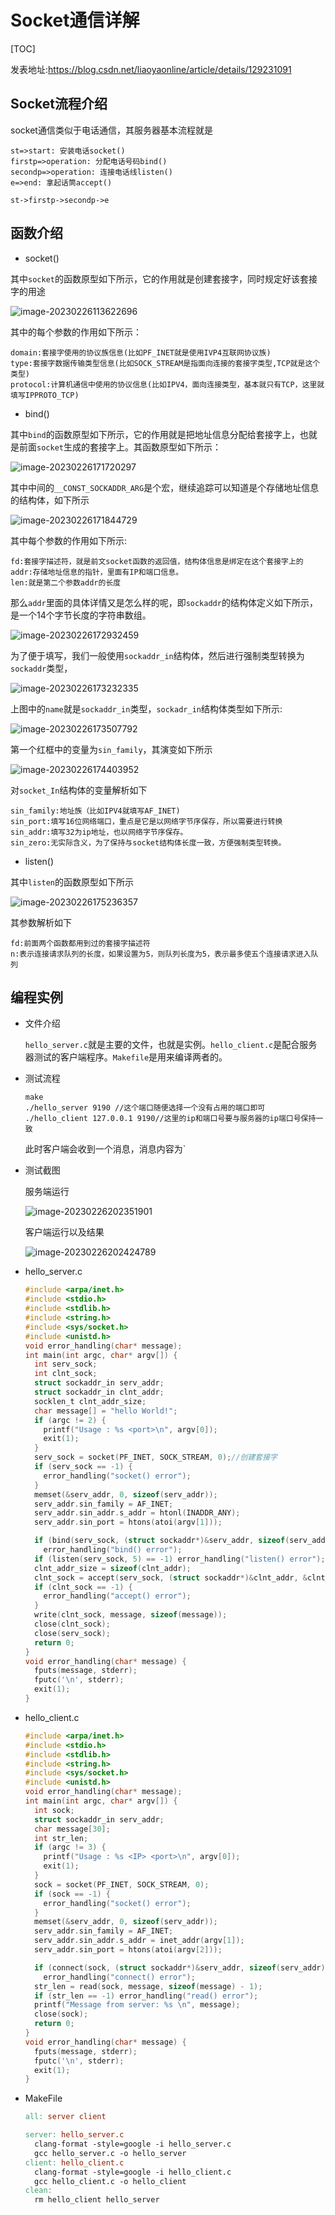 # Socket通信详解

[TOC]

发表地址:https://blog.csdn.net/liaoyaonline/article/details/129231091

## Socket流程介绍

socket通信类似于电话通信，其服务器基本流程就是

```flow
st=>start: 安装电话socket()
firstp=>operation: 分配电话号码bind()
secondp=>operation: 连接电话线listen()
e=>end: 拿起话筒accept()

st->firstp->secondp->e
```

## 函数介绍

- socket()

其中`socket`的函数原型如下所示，它的作用就是创建套接字，同时规定好该套接字的用途

![image-20230226113622696](Socket%E9%80%9A%E4%BF%A1%E8%AF%A6%E8%A7%A3.assets/image-20230226113622696.png)

其中的每个参数的作用如下所示：

```
domain:套接字使用的协议族信息(比如PF_INET就是使用IVP4互联网协议族)
type:套接字数据传输类型信息(比如SOCK_STREAM是指面向连接的套接字类型,TCP就是这个类型)
protocol:计算机通信中使用的协议信息(比如IPV4，面向连接类型，基本就只有TCP，这里就填写IPPROTO_TCP)
```

- bind()

其中`bind`的函数原型如下所示，它的作用就是把地址信息分配给套接字上，也就是前面`socket`生成的套接字上。其函数原型如下所示：

![image-20230226171720297](Socket%E9%80%9A%E4%BF%A1%E8%AF%A6%E8%A7%A3.assets/image-20230226171720297.png)

其中中间的`__CONST_SOCKADDR_ARG`是个宏，继续追踪可以知道是个存储地址信息的结构体，如下所示

![image-20230226171844729](Socket%E9%80%9A%E4%BF%A1%E8%AF%A6%E8%A7%A3.assets/image-20230226171844729.png)

其中每个参数的作用如下所示:

```
fd:套接字描述符，就是前文socket函数的返回值，结构体信息是绑定在这个套接字上的
addr:存储地址信息的指针，里面有IP和端口信息。
len:就是第二个参数addr的长度
```

那么`addr`里面的具体详情又是怎么样的呢，即`sockaddr`的结构体定义如下所示，是一个14个字节长度的字符串数组。

![image-20230226172932459](Socket%E9%80%9A%E4%BF%A1%E8%AF%A6%E8%A7%A3.assets/image-20230226172932459.png)

为了便于填写，我们一般使用`sockaddr_in`结构体，然后进行强制类型转换为`sockaddr`类型，

![image-20230226173232335](Socket%E9%80%9A%E4%BF%A1%E8%AF%A6%E8%A7%A3.assets/image-20230226173232335.png)

上图中的`name`就是`sockaddr_in`类型，`sockadr_in`结构体类型如下所示:

![image-20230226173507792](Socket%E9%80%9A%E4%BF%A1%E8%AF%A6%E8%A7%A3.assets/image-20230226173507792.png)

第一个红框中的变量为`sin_family`，其演变如下所示

![image-20230226174403952](Socket%E9%80%9A%E4%BF%A1%E8%AF%A6%E8%A7%A3.assets/image-20230226174403952.png)

对`socket_In`结构体的变量解析如下

```
sin_family:地址族（比如IPV4就填写AF_INET)
sin_port:填写16位网络端口，重点是它是以网络字节序保存，所以需要进行转换
sin_addr:填写32为ip地址，也以网络字节序保存。
sin_zero:无实际含义，为了保持与socket结构体长度一致，方便强制类型转换。
```

- listen()

其中`listen`的函数原型如下所示

![image-20230226175236357](Socket%E9%80%9A%E4%BF%A1%E8%AF%A6%E8%A7%A3.assets/image-20230226175236357.png)

其参数解析如下

```
fd:前面两个函数都用到过的套接字描述符
n:表示连接请求队列的长度，如果设置为5，则队列长度为5，表示最多使五个连接请求进入队列
```

## 编程实例

- 文件介绍

  `hello_server.c`就是主要的文件，也就是实例。`hello_client.c`是配合服务器测试的客户端程序。`Makefile`是用来编译两者的。

- 测试流程

  ```
  make
  ./hello_server 9190 //这个端口随便选择一个没有占用的端口即可
  ./hello_client 127.0.0.1 9190//这里的ip和端口号要与服务器的ip端口号保持一致
  ```

  此时客户端会收到一个消息，消息内容为`

- 测试截图

  服务端运行

  ![image-20230226202351901](Socket%E9%80%9A%E4%BF%A1%E8%AF%A6%E8%A7%A3.assets/image-20230226202351901.png)

  客户端运行以及结果

  ![image-20230226202424789](Socket%E9%80%9A%E4%BF%A1%E8%AF%A6%E8%A7%A3.assets/image-20230226202424789.png)

- hello_server.c

  ```c
  #include <arpa/inet.h>
  #include <stdio.h>
  #include <stdlib.h>
  #include <string.h>
  #include <sys/socket.h>
  #include <unistd.h>
  void error_handling(char* message);
  int main(int argc, char* argv[]) {
    int serv_sock;
    int clnt_sock;
    struct sockaddr_in serv_addr;
    struct sockaddr_in clnt_addr;
    socklen_t clnt_addr_size;
    char message[] = "hello World!";
    if (argc != 2) {
      printf("Usage : %s <port>\n", argv[0]);
      exit(1);
    }
    serv_sock = socket(PF_INET, SOCK_STREAM, 0);//创建套接字
    if (serv_sock == -1) {
      error_handling("socket() error");
    }
    memset(&serv_addr, 0, sizeof(serv_addr));
    serv_addr.sin_family = AF_INET;
    serv_addr.sin_addr.s_addr = htonl(INADDR_ANY);
    serv_addr.sin_port = htons(atoi(argv[1]));
  
    if (bind(serv_sock, (struct sockaddr*)&serv_addr, sizeof(serv_addr)) == -1)//将地址信息绑定套接字
      error_handling("bind() error");
    if (listen(serv_sock, 5) == -1) error_handling("listen() error");//监听套接字
    clnt_addr_size = sizeof(clnt_addr);
    clnt_sock = accept(serv_sock, (struct sockaddr*)&clnt_addr, &clnt_addr_size);//当收到客户端消息的时候创建一个套接字来进行通信
    if (clnt_sock == -1) {
      error_handling("accept() error");
    }
    write(clnt_sock, message, sizeof(message));
    close(clnt_sock);
    close(serv_sock);
    return 0;
  }
  void error_handling(char* message) {
    fputs(message, stderr);
    fputc('\n', stderr);
    exit(1);
  }
  ```

  

- hello_client.c

  ```c
  #include <arpa/inet.h>
  #include <stdio.h>
  #include <stdlib.h>
  #include <string.h>
  #include <sys/socket.h>
  #include <unistd.h>
  void error_handling(char* message);
  int main(int argc, char* argv[]) {
    int sock;
    struct sockaddr_in serv_addr;
    char message[30];
    int str_len;
    if (argc != 3) {
      printf("Usage : %s <IP> <port>\n", argv[0]);
      exit(1);
    }
    sock = socket(PF_INET, SOCK_STREAM, 0);
    if (sock == -1) {
      error_handling("socket() error");
    }
    memset(&serv_addr, 0, sizeof(serv_addr));
    serv_addr.sin_family = AF_INET;
    serv_addr.sin_addr.s_addr = inet_addr(argv[1]);
    serv_addr.sin_port = htons(atoi(argv[2]));
  
    if (connect(sock, (struct sockaddr*)&serv_addr, sizeof(serv_addr)) == -1)
      error_handling("connect() error");
    str_len = read(sock, message, sizeof(message) - 1);
    if (str_len == -1) error_handling("read() error");
    printf("Message from server: %s \n", message);
    close(sock);
    return 0;
  }
  void error_handling(char* message) {
    fputs(message, stderr);
    fputc('\n', stderr);
    exit(1);
  }
  ```

  

- MakeFile

  ```makefile
  all: server client
  
  server: hello_server.c
  	clang-format -style=google -i hello_server.c
  	gcc hello_server.c -o hello_server
  client: hello_client.c
  	clang-format -style=google -i hello_client.c
  	gcc hello_client.c -o hello_client
  clean:
  	rm hello_client hello_server
  ```

  